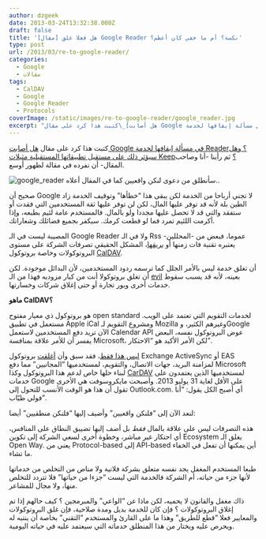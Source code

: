 ```yaml
---
author: dzgeek
date: 2013-03-24T13:32:38.000Z
draft: false
title: '[مقال] هل فعلا غلق Google Reader نكسة؟ أم ما خفي كان أعظم؟'
type: post
url: /2013/03/re-to-google-reader/
categories:
  - Google
  - مقالات
tags:
  - CalDAV
  - Google
  - Google Reader
  - Protocols
coverImage: /static/images/re-to-google-reader/google_reader.jpg
excerpt: "كتبت هذا كرد على مقال\_[هل أصابت Google في مسألة إيقافها لخدمة Reader؟ وهل سيؤثر ذلك على مستقبل تطبيقاتها المستقبلية مثيلات Keep؟](https://www.it-scoop.com/2013/03/google-reader/) ثم رأينا -أنا وصاحب المقال- أن نفرده في مقالة لظهور أوسع.\n\n![google_reader](/static/images/re-to-google-reader/google_reader.jpg) سأنطلق من دعوى لنكن واقعيين كما في المقال"
---
```

كتبت هذا كرد على مقال [هل أصابت Google في مسألة إيقافها لخدمة Reader؟ وهل سيؤثر ذلك على مستقبل تطبيقاتها المستقبلية مثيلات Keep؟](https://www.it-scoop.com/2013/03/google-reader/) ثم رأينا -أنا وصاحب المقال- أن نفرده في مقالة لظهور أوسع.

![google_reader](/static/images/re-to-google-reader/google_reader.jpg) سأنطلق من دعوى لنكن واقعيين كما في المقال أعلاه..

صحيح أن Google لا تجني أرباحا من الخدمة لكن يبقى هذا “خطأها” وتوقيف الخدمة زاد الطين بلة لأنه قد توفر عليها المال، لكن لن توفر عليها ثقة المستخدمين التي فقدت أو ستفقد والتي قد لا تحصل عليها مجددا ولو بالمال. فالمستخدم عامة لئيم بطبعه، وإذا أكرمت اللئيم تمرد فما لو قطعت كرمك. سيكفر بجميع فضائلك وشعاراتك.

المصيبة ليست في الـ Google Reader ولا في الـ Rss عموما، فبعض من -المحللين- يعتبره تقنية فات زمنها أو [بريقها](http://techcrunch.com/2009/05/05/rest-in-peace-rss/)، المشكل الحقيقي تصرفات الشركة على مستوى البروتوكولات وخاصة بروتوكول [CalDAV](http://en.wikipedia.org/wiki/CalDAV).

أن تغلق خدمة ليس بالأمر الجلل كما ترسمه ردود المستخدمين، لأن البدائل موجودة. لكن أن تغلق بروتوكولا أنت من كبار مزوديه فهذا من الـ [evil](http://en.wikipedia.org/wiki/Don%27t_be_evil) بعينه، لأنه قد يسبب سقوط خدمات أخرى وبور تجارة أو حتى إغلاق شركات وخسارتها.

**ماهو CalDAV؟**

هو بروتوكول ذي معيار مفتوح open standard لخدمات التقويم التي تعتمد على الويب. مستعمل في تطبيق Apple iCal ومشروع التقويم لـ Mozilla وغيرهم الكثير، وGoogle الآن تريد دفع المستخدمين لاستعمل Calendar API عوض البروتوكول نفسه، البعض يفسر أن للأمر علاقة بمنافسة Microsoft، لكن الأمر الأكيد هو “الاحتكار”.

[ليس هذا فقط](http://googleblog.blogspot.ca/2012/12/winter-cleaning.html)، فقد سبق وأن [أغلقت](http://www.pcmag.com/article2/0,2817,2413283,00.asp) بروتوكول Exchange ActiveSync أو EAS لمزامنة البريد، جهات الاتصال، والتقويم، لمستخدميها “المجانيين” مما دفع Microsoft لبناء حلها خاص لدعم هذا البروتوكول وكذا [CarDAV](http://en.wikipedia.org/wiki/CardDAV) لمستخدميها الذين يعتمدون على خدمات Google على الأقل لغاية 31 يوليو 2013. وأصبحت مايكروسوفت هي الأخرى تقول أن هذا هو الوقت الأنسب للتحول إلى Outlook.com. أي أصبح الكل يقول: “أنا فولي طيّاب”.

لنعد الآن إلى “فلنكن واقعيين” وأضيف إليها “فلنكن منطقيين” أيضا:

هذه التصرفات ليس على علاقة بالمال *فقط* بل أضف إليها تضييق النطاق على المنافس، أي احتكار غير مباشر، وخطوة أخرى لسعي الشركة إلى تكوين Ecosystem يغلق الـ Open Way. يعني من Protocol-based إلى API-based أين يمكنها أن تفعل في الخفاء ما تشاء.

طبعا المستخدم المغفل يجد نفسه متعلق بشركة فلانية ولا مناص من التخلص من خدماتها لأنها جزء من حياته، أم الشركة فالخدمة التي ليست “جزءا من حياتها” فلا تتردد للتخلص منها، ولا مجال للمشاعر.

ذاك مغفل والقانون لا يحميه، لكن ماذا عن “الواعي” والمبرمجين ؟ كيف حالهم إذا تم إغلاق البروتوكولات ؟ فإن كان للخدمة بديل ومدة صلاحية، فإن غلق البروتوكولات والمعايير فعلا “قطع للطريق” وهذا ما على القارئ والمستخدم “التقني” بخاصة أن ينتبه له ويحرص عليه ويختار من هذا المنطلق خدماته التي سيعتمد عليه في حياته اليومية.
